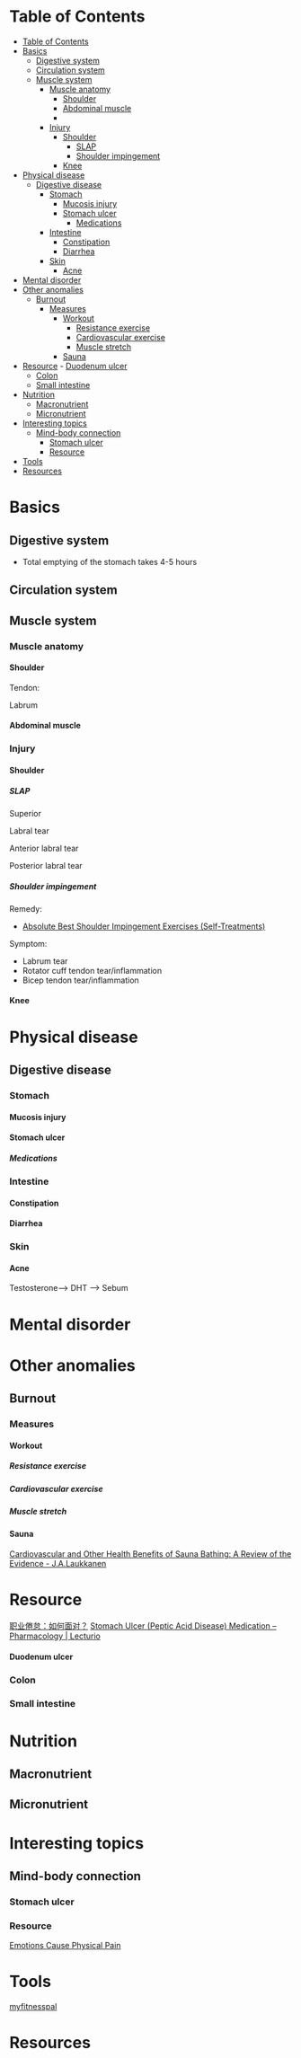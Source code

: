 # Table of Contents
- [Table of Contents](#table-of-contents)
- [Basics](#basics)
  - [Digestive system](#digestive-system)
  - [Circulation system](#circulation-system)
  - [Muscle system](#muscle-system)
    - [Muscle anatomy](#muscle-anatomy)
      - [Shoulder](#shoulder)
      - [Abdominal muscle](#abdominal-muscle)
      - [](#)
    - [Injury](#injury)
      - [Shoulder](#shoulder-1)
        - [SLAP](#slap)
        - [Shoulder impingement](#shoulder-impingement)
      - [Knee](#knee)
- [Physical disease](#physical-disease)
  - [Digestive disease](#digestive-disease)
    - [Stomach](#stomach)
      - [Mucosis injury](#mucosis-injury)
      - [Stomach ulcer](#stomach-ulcer)
        - [Medications](#medications)
    - [Intestine](#intestine)
      - [Constipation](#constipation)
      - [Diarrhea](#diarrhea)
    - [Skin](#skin)
      - [Acne](#acne)
- [Mental disorder](#mental-disorder)
- [Other anomalies](#other-anomalies)
  - [Burnout](#burnout)
    - [Measures](#measures)
      - [Workout](#workout)
        - [Resistance exercise](#resistance-exercise)
        - [Cardiovascular exercise](#cardiovascular-exercise)
        - [Muscle stretch](#muscle-stretch)
      - [Sauna](#sauna)
- [Resource](#resource)
      - [Duodenum ulcer](#duodenum-ulcer)
    - [Colon](#colon)
    - [Small intestine](#small-intestine)
- [Nutrition](#nutrition)
  - [Macronutrient](#macronutrient)
  - [Micronutrient](#micronutrient)
- [Interesting topics](#interesting-topics)
  - [Mind-body connection](#mind-body-connection)
    - [Stomach ulcer](#stomach-ulcer-1)
    - [Resource](#resource-1)
- [Tools](#tools)
- [Resources](#resources)

# Basics 
## Digestive system
- Total emptying of the stomach takes 4-5 hours
## Circulation system
## Muscle system
### Muscle anatomy
#### Shoulder


Tendon:

Labrum
#### Abdominal muscle
#### 
### Injury
#### Shoulder
##### SLAP
Superior

Labral tear

Anterior labral tear

Posterior labral tear
##### Shoulder impingement
Remedy:
- [Absolute Best Shoulder Impingement Exercises (Self-Treatments)](https://www.youtube.com/watch?v=fpqMU88DfyE)

Symptom:
- Labrum tear
- Rotator cuff tendon tear/inflammation
- Bicep tendon tear/inflammation
#### Knee
# Physical disease
## Digestive disease
### Stomach
#### Mucosis injury
#### Stomach ulcer
##### Medications
### Intestine
#### Constipation
#### Diarrhea
### Skin
#### Acne
Testosterone--> DHT --> Sebum 
# Mental disorder

# Other anomalies
## Burnout
### Measures
#### Workout
##### Resistance exercise
##### Cardiovascular exercise
##### Muscle stretch
#### Sauna
[Cardiovascular and Other Health Benefits of Sauna Bathing: A Review of the Evidence - J.A.Laukkanen](https://www.mayoclinicproceedings.org/article/S0025-6196(18)30275-1/fulltext)

# Resource
[职业倦怠：如何面对？](https://time.geekbang.org/column/article/44270)
[Stomach Ulcer (Peptic Acid Disease) Medication – Pharmacology | Lecturio](https://www.youtube.com/watch?v=r8YPNXB_iu8)
#### Duodenum ulcer
### Colon
### Small intestine
# Nutrition
## Macronutrient
## Micronutrient

# Interesting topics
## Mind-body connection
### Stomach ulcer
### Resource
[Emotions Cause Physical Pain](https://www.youtube.com/watch?v=s3z80yeroOo)

# Tools
[myfitnesspal](https://www.myfitnesspal.com/)

# Resources

